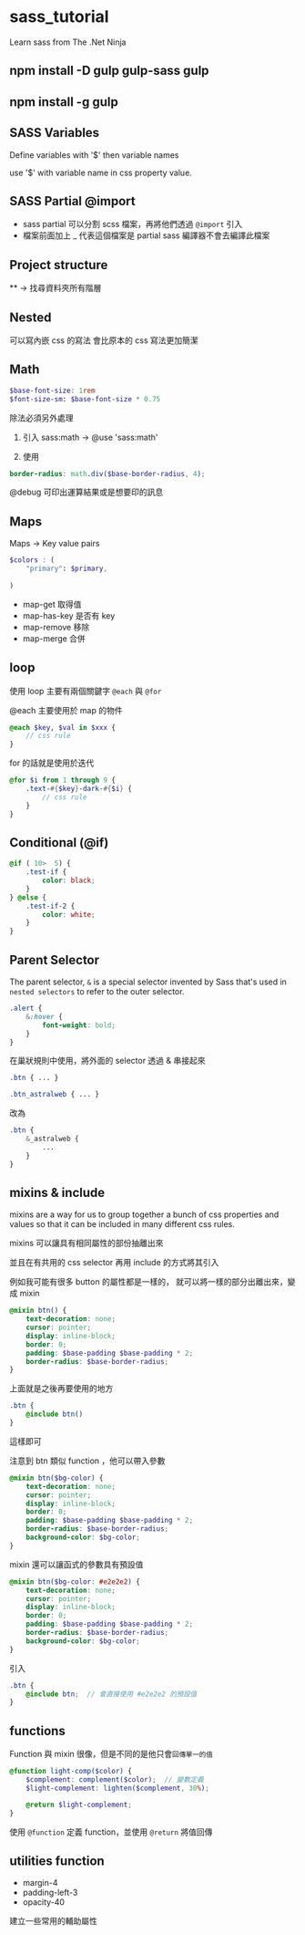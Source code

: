 # sass_tutorial
Learn sass from The .Net Ninja

## npm install -D gulp gulp-sass gulp
## npm install -g gulp

## SASS Variables
Define variables with '$' then variable names

use '$' with variable name in css property value.

## SASS Partial @import
- sass partial 可以分割 scss 檔案，再將他們透過 `@import` 引入
- 檔案前面加上 _ 代表這個檔案是 partial sass 編譯器不會去編譯此檔案

## Project structure

** -> 找尋資料夾所有階層

## Nested
可以寫內嵌 css 的寫法
會比原本的 css 寫法更加簡潔

## Math
```scss
$base-font-size: 1rem
$font-size-sm: $base-font-size * 0.75
```

除法必須另外處理

1. 引入 sass:math
-> @use 'sass:math'

2. 使用
```scss
border-radius: math.div($base-border-radius, 4);
```

@debug 可印出運算結果或是想要印的訊息

## Maps
Maps -> Key value pairs
```scss
$colors : (
	"primary": $primary,
	
)
```

- map-get    取得值
- map-has-key  是否有 key
- map-remove  移除
- map-merge  合併

## loop
使用 loop 主要有兩個關鍵字 `@each` 與 `@for`

@each 主要使用於 map 的物件

```scss
@each $key, $val in $xxx {
	// css rule
}
```

for 的話就是使用於迭代
```scss
@for $i from 1 through 9 {
	.text-#{$key}-dark-#{$i} {
		// css rule
	}
}
```
## Conditional (@if)
```scss
@if ( 10>  5) {
	.test-if {
		color: black;
	}
} @else {
	.test-if-2 {
		color: white;
	}
}
```

## Parent Selector
The parent selector, `&` is a special selector invented by Sass that's used in `nested selectors` to refer to the outer selector.

```scss
.alert {
	&:hover {
		font-weight: bold;
	}
}
```

在巢狀規則中使用，將外面的 selector 透過 & 串接起來

```css
.btn { ... }

.btn_astralweb { ... }
```

改為 

```scss
.btn {
	&_astralweb {
		...
	}
}
```

## mixins & include
mixins are a way for us to group together a bunch of css properties and values so that it can be included in many different css rules.

mixins 可以讓具有相同屬性的部份抽離出來

並且在有共用的 css selector 再用 include 的方式將其引入

例如我可能有很多 button 的屬性都是一樣的，
就可以將一樣的部分出離出來，變成 mixin 

```scss
@mixin btn() {
	text-decoration: none;
	cursor: pointer;
	display: inline-block;
	border: 0;
	padding: $base-padding $base-padding * 2;
	border-radius: $base-border-radius;
}
```

上面就是之後再要使用的地方

```scss
.btn {
	@include btn()
}
```

這樣即可


注意到 btn 類似 function ，他可以帶入參數
```scss
@mixin btn($bg-color) {
	text-decoration: none;
	cursor: pointer;
	display: inline-block;
	border: 0;
	padding: $base-padding $base-padding * 2;
	border-radius: $base-border-radius;
	background-color: $bg-color;
}
```

mixin 還可以讓函式的參數具有預設值

```scss
@mixin btn($bg-color: #e2e2e2) {
	text-decoration: none;
	cursor: pointer;
	display: inline-block;
	border: 0;
	padding: $base-padding $base-padding * 2;
	border-radius: $base-border-radius;
	background-color: $bg-color;
}
```

引入
```scss
.btn {
	@include btn;  // 會直接使用 #e2e2e2 的預設值
}
```

## functions
Function 與 mixin 很像，但是不同的是他只會`回傳單一的值`

```scss
@function light-comp($color) {
	$complement: complement($color);  // 變數定義
	$light-complement: lighten($complement, 30%);

	@return $light-complement;
}
```

使用 `@function` 定義 function，並使用 `@return` 將值回傳


## utilities function
- margin-4
- padding-left-3
- opacity-40

建立一些常用的輔助屬性